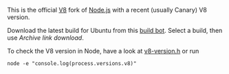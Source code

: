 This is the official [V8](https://github.com/v8/v8/wiki) fork of [Node.js](https://github.com/nodejs/node) with a recent (usually Canary) V8 version. 

Download the latest build for Ubuntu from this [build bot](https://build.chromium.org/p/client.v8.fyi/builders/V8%20-%20node.js%20integration). Select a build, then use *Archive link download*.

To check the V8 version in Node, have a look at [v8-version.h](https://github.com/v8/node/blob/vee-eight-lkgr/deps/v8/include/v8-version.h) or run
```console
node -e "console.log(process.versions.v8)"
```
